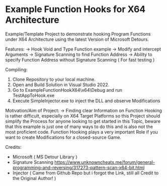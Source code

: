# Example Function Hooks for X64 Architecture

Example/Template Project to demonstrate hooking Program Functions under X64 Architecture using the latest Version of Microsoft Detours.

Features:
  -> Hook Void and Type Function example
  -> Modify and intercept Arguments
  -> Signature Scanning to find Function Address
  -> Ability to specify Function Address without Signature Scanning ( For fast testing )

Compiling:
  1. Clone Repository to your local machine.
  2. Open and Build Solution in Visual Studio 2022.
  3. Go to ExampleFunctionHookX64\x64\Debug and run TestAppToHook.exe
  4. Execute SimpleInjector.exe to inject the DLL and observe Modifications
  
Motivation/Aim of Project:
  -> Finding clear Information on Function Hooking is rather difficult, especially on X64 Target Platforms so this Project should simplify
  the Process for anyone looking to get started in this Topic, beware that this example is just one of many ways to do this and is also not
  the most proficient code. Function Hooking plays a very important Role if you want to create Modifications for a closed-source Game.
  
Credits:
  - Microsoft ( MS Detour Library )
  - Signature Scanning https://www.unknowncheats.me/forum/general-programming-and-reversing/317273-pattern-scan-x64-bit.html
  - Injector ( Came from Github Repo but i forgot the Link, still all Credit to the Original Author! )
